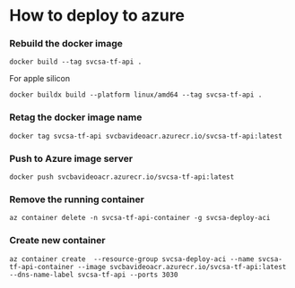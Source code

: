# How to deploy to azure

### Rebuild the docker image

```
docker build --tag svcsa-tf-api .
```

For apple silicon
```
docker buildx build --platform linux/amd64 --tag svcsa-tf-api .
```

### Retag the docker image name

```
docker tag svcsa-tf-api svcbavideoacr.azurecr.io/svcsa-tf-api:latest
```

### Push to Azure image server

```
docker push svcbavideoacr.azurecr.io/svcsa-tf-api:latest
```

### Remove the running container

```
az container delete -n svcsa-tf-api-container -g svcsa-deploy-aci
```

### Create new container

```
az container create  --resource-group svcsa-deploy-aci --name svcsa-tf-api-container --image svcbavideoacr.azurecr.io/svcsa-tf-api:latest --dns-name-label svcsa-tf-api --ports 3030
```
